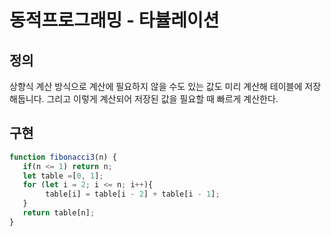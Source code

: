 # 동적프로그래밍 - 타뷸레이션

## 정의
상향식 계산 방식으로 계산에 필요하지 않을 수도 있는 값도 미리 계산해 테이블에 저장해둡니다. 그리고 이렇게 계산되어 저장된 값을 필요할 때 빠르게 계산한다.

## 구현

```js
function fibonacci3(n) {
   if(n <= 1) return n; 
   let table =[0, 1];
   for (let i = 2; i <= n; i++){
        table[i] = table[i - 2] + table[i - 1];
   }
   return table[n];
}
```
